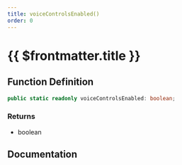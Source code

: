 ```yaml
---
title: voiceControlsEnabled()
order: 0
---
```


# {{ $frontmatter.title }}

<!--@include: ./voiceControlsEnabled_partial_header.md-->

## Function Definition

```ts
public static readonly voiceControlsEnabled: boolean;
```

### Returns

* boolean

## Documentation

<!--@include: ./voiceControlsEnabled_partial_footer.md-->
